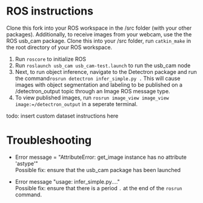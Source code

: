# ROS instructions

Clone this fork into your ROS workspace in the /src folder (with your other packages). Additionally, to receive images from your webcam, use the the ROS usb_cam package. Clone this into your /src folder, run ```catkin_make``` in the root directory of your ROS workspace. 

1. Run ```roscore``` to initialize ROS
2. Run ```roslaunch usb_cam usb_cam-test.launch``` to run the usb_cam node
3. Next, to run object inference, navigate to the Detectron package and run the command```rosrun detectron infer_simple.py .```  This will cause images with object segmentation and labeling to be published on a /detectron_output topic through an Image ROS message type. 
4. To view published images, run ```rosrun image_view image_view image:=/detectron_output``` in a seperate terminal. 


todo: insert custom dataset instructions here


# Troubleshooting
* Error message = "AttributeError: get_image instance has no attribute 'astype'" <br/>
Possible fix: ensure that the usb_cam package has been launched

* Error message "usage: infer_simple.py...." <br/>
Possible fix: ensure that there is a period ``` . ``` at the end of the ``` rosrun ``` command.

